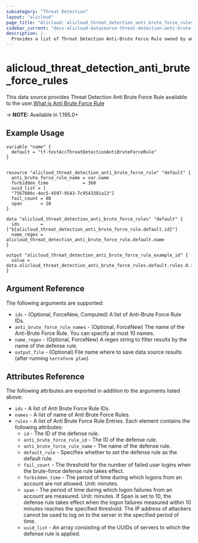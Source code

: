 ```yaml
---
subcategory: "Threat Detection"
layout: "alicloud"
page_title: "Alicloud: alicloud_threat_detection_anti_brute_force_rules"
sidebar_current: "docs-alicloud-datasource-threat-detection-anti-brute-force-rules"
description: |-
  Provides a list of Threat Detection Anti-Brute Force Rule owned by an Alibaba Cloud account.
---
```


# alicloud_threat_detection_anti_brute_force_rules

This data source provides Threat Detection Anti Brute Force Rule available to the user.[What is Anti Brute Force Rule](https://www.alibabacloud.com/help/en/security-center/latest/api-doc-sas-2018-12-03-api-doc-createantibruteforcerule)

-> **NOTE:** Available in 1.195.0+

## Example Usage

```
variable "name" {
  default = "tf-testAccThreatDetectionAntiBruteForceRule"
}


resource "alicloud_threat_detection_anti_brute_force_rule" "default" {
  anti_brute_force_rule_name = var.name
  forbidden_time             = 360
  uuid_list = [
  "7567806c-4ec5-4597-9543-7c9543381a13"]
  fail_count = 80
  span       = 10
}

data "alicloud_threat_detection_anti_brute_force_rules" "default" {
  ids        = ["${alicloud_threat_detection_anti_brute_force_rule.default.id}"]
  name_regex = alicloud_threat_detection_anti_brute_force_rule.default.name
}

output "alicloud_threat_detection_anti_brute_force_rule_example_id" {
  value = data.alicloud_threat_detection_anti_brute_force_rules.default.rules.0.id
}
```

## Argument Reference

The following arguments are supported:
* `ids` - (Optional, ForceNew, Computed) A list of Anti-Brute Force Rule IDs.
* `anti_brute_force_rule_names` - (Optional, ForceNew) The name of the Anti-Brute Force Rule. You can specify at most 10 names.
* `name_regex` - (Optional, ForceNew) A regex string to filter results by the name of the defense rule.
* `output_file` - (Optional) File name where to save data source results (after running `terraform plan`).


## Attributes Reference

The following attributes are exported in addition to the arguments listed above:
* `ids` - A list of Anti Brute Force Rule IDs.
* `names` - A list of name of Anti Brute Force Rules.
* `rules` - A list of Anti Brute Force Rule Entries. Each element contains the following attributes:
    * `id` - The ID of the defense rule.
    * `anti_brute_force_rule_id` - The ID of the defense rule.
    * `anti_brute_force_rule_name` - The name of the defense rule.
    * `default_rule` - Specifies whether to set the defense rule as the default rule.
    * `fail_count` - The threshold for the number of failed user logins when the brute-force defense rule takes effect.
    * `forbidden_time` - The period of time during which logons from an account are not allowed. Unit: minutes.
    * `span` - The period of time during which logon failures from an account are measured. Unit: minutes. If Span is set to 10, the defense rule takes effect when the logon failures measured within 10 minutes reaches the specified threshold. The IP address of attackers cannot be used to log on to the server in the specified period of time.
    * `uuid_list` - An array consisting of the UUIDs of servers to which the defense rule is applied.

